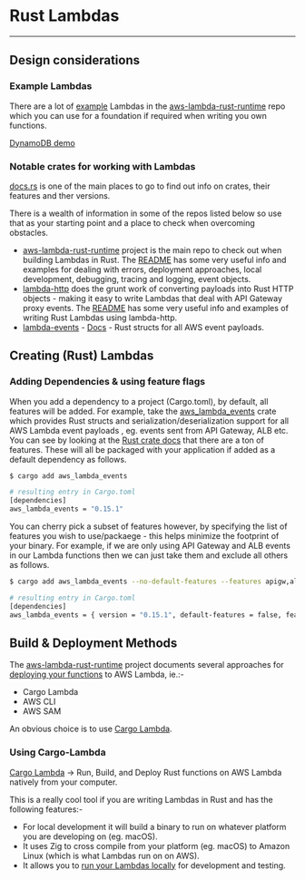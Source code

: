 

# Rust Lambdas


<!--TOC-->


---


## Design considerations

### Example Lambdas

There are a lot of [example](https://github.com/awslabs/aws-lambda-rust-runtime/tree/main/examples) Lambdas in the [aws-lambda-rust-runtime](https://github.com/awslabs/aws-lambda-rust-runtime/blob/main/README.md) repo which you can use for a foundation if required when writing you own functions.

[DynamoDB demo](https://github.com/benbpyle/rust-ddb-get-api/tree/main)


### Notable crates for working with Lambdas

[docs.rs](https://docs.rs/) is one of the main places to go to find out info on crates, their features and ther versions.

There is a wealth of information in some of the repos listed below so use that as your starting point and a place to check when overcoming obstacles.

- [aws-lambda-rust-runtime](https://github.com/awslabs/aws-lambda-rust-runtime/tree/main) project is the main repo to check out when building Lambdas in Rust. The [README](https://github.com/awslabs/aws-lambda-rust-runtime/blob/main/README.md) has some very useful info and examples for dealing with errors, deployment approaches, local development, debugging, tracing and logging, event objects.
- [lambda-http](https://github.com/awslabs/aws-lambda-rust-runtime/tree/main/lambda-http) does the grunt work of converting payloads into Rust HTTP objects - making it easy to write Lambdas that deal with API Gateway proxy events. The [README](https://github.com/awslabs/aws-lambda-rust-runtime/blob/main/lambda-http/README.md) has some very useful info and examples of writing Rust Lambdas using lambda-http.
- [lambda-events](https://github.com/awslabs/aws-lambda-rust-runtime/tree/main/lambda-events) - [Docs](https://docs.rs/crate/aws_lambda_events/latest) - Rust structs for all AWS event payloads.


## Creating (Rust) Lambdas


### Adding Dependencies & using feature flags

When you add a dependency to a project (Cargo.toml), by default, all features will be added. For example, take the [aws_lambda_events](https://github.com/awslabs/aws-lambda-rust-runtime/tree/main/lambda-events) crate which provides Rust structs and serialization/deserialization support for all AWS Lambda event payloads , eg. events sent from API Gateway, ALB etc. You can see by looking at the [Rust crate docs](https://docs.rs/crate/aws_lambda_events/latest/features) that there are a ton of features. These will all be packaged with your application if added as a default dependency as follows.

```sh
$ cargo add aws_lambda_events

# resulting entry in Cargo.toml
[dependencies]
aws_lambda_events = "0.15.1"
```

You can cherry pick a subset of features however, by specifying the list of features you wish to use/packaege - this  helps minimize the footprint of your binary. For example, if we are only using API Gateway and ALB events in our Lambda functions then we can just take them and exclude all others as follows.

```sh
$ cargo add aws_lambda_events --no-default-features --features apigw,alb

# resulting entry in Cargo.toml
[dependencies]
aws_lambda_events = { version = "0.15.1", default-features = false, features = ["apigw"] }
```




## Build & Deployment Methods

The [aws-lambda-rust-runtime](https://github.com/awslabs/aws-lambda-rust-runtime/blob/main/README.md) project documents several approaches for [deploying your functions](https://github.com/awslabs/aws-lambda-rust-runtime/blob/main/README.md#2-deploying-the-binary-to-aws-lambda) to AWS Lambda, ie.:-

- Cargo Lambda
- AWS CLI
- AWS SAM

An obvious choice is to use [Cargo Lambda](https://www.cargo-lambda.info/commands/deploy.html).


### Using Cargo-Lambda

[Cargo Lambda](https://www.cargo-lambda.info/) -> Run, Build, and Deploy Rust functions on AWS Lambda natively from your computer.

This is a really cool tool if you are writing Lambdas in Rust and has the following features:-

- For local development it will build a binary to run on whatever platform you are developing on (eg. macOS).
- It uses Zig to cross compile from your platform (eg. macOS) to Amazon Linux (which is what Lambdas run on on AWS).
- It allows you to [run your Lambdas locally](https://www.cargo-lambda.info/commands/watch.html#cargo-lambda-watch) for development and testing.







